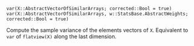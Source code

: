 ```
var(X::AbstractVectorOfSimilarArrays; corrected::Bool = true)
var(X::AbstractVectorOfSimilarArrays, w::StatsBase.AbstractWeights; corrected::Bool = true)
```

Compute the sample variance of the elements vectors of `X`. Equivalent to `var` of `flatview(X)` along the last dimension.
